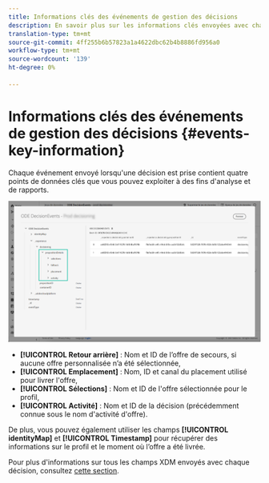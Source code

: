 ```yaml
---
title: Informations clés des événements de gestion des décisions
description: En savoir plus sur les informations clés envoyées avec chaque événement de gestion des décisions.
translation-type: tm+mt
source-git-commit: 4ff255b6b57823a1a4622dbc62b4b8886fd956a0
workflow-type: tm+mt
source-wordcount: '139'
ht-degree: 0%

---
```


# Informations clés des événements de gestion des décisions {#events-key-information}

Chaque événement envoyé lorsqu&#39;une décision est prise contient quatre points de données clés que vous pouvez exploiter à des fins d&#39;analyse et de rapports.

![](../assets/events-dataset-preview.png)

* **[!UICONTROL Retour arrière]** : Nom et ID de l’offre de secours, si aucune offre personnalisée n’a été sélectionnée,
* **[!UICONTROL Emplacement]** : Nom, ID et canal du placement utilisé pour livrer l&#39;offre,
* **[!UICONTROL Sélections]** : Nom et ID de l&#39;offre sélectionnée pour le profil,
* **[!UICONTROL Activité]** : Nom et ID de la décision (précédemment connue sous le nom d&#39;activité d&#39;offre).

De plus, vous pouvez également utiliser les champs **[!UICONTROL identityMap]** et **[!UICONTROL Timestamp]** pour récupérer des informations sur le profil et le moment où l’offre a été livrée.

Pour plus d&#39;informations sur tous les champs XDM envoyés avec chaque décision, consultez [cette section](xdm-fields.md).
